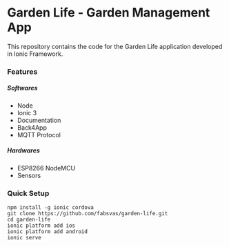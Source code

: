 # Garden Life - Garden Management App
This repository contains the code for the Garden Life application developed in Ionic Framework.

### Features

##### Softwares
- Node
- Ionic 3
- Documentation
- Back4App
- MQTT Protocol

##### Hardwares
- ESP8266 NodeMCU
- Sensors

### Quick Setup

    npm install -g ionic cordova
    git clone https://github.com/fabsvas/garden-life.git
    cd garden-life
    ionic platform add ios
    ionic platform add android
    ionic serve

